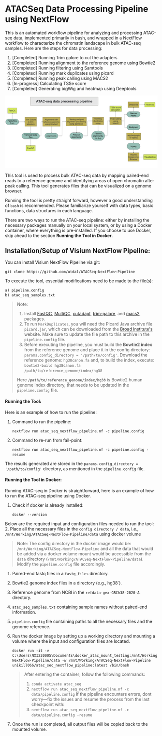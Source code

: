 # ATACSeq Data Processing Pipeline using NextFlow
This is an automated workflow pipeline for analyzing and processing ATAC-seq data, implemented primarily in bash, and wrapped in a NextFlow workflow to characterize the chromatin landscape in bulk ATAC-seq samples. Here are the steps for data processing:
1. [Completed] Running Trim galore to cut the adapters
2. [Completed] Running alignment to the reference genome using Bowtie2
3. [Completed] Running filtering using Samtools
4. [Completed] Running mark duplicates using picard
5. [Completed] Running peak calling using MACS2
6. [In-progress] Calculating TSSe score
7. [Completed] Generating bigWig and heatmap using Deeptools

![ATACSeq NextFlow Pipeline](misc/ATACSeqpipeline.png)

This tool is used to process bulk ATAC-seq data by mapping paired-end reads to a reference genome and identifying areas of open chromatin after peak calling. This tool generates files that can be visualized on a genome browser.

Running the tool is pretty straight forward, however a good understanding of `bash` is recommended. Please familiarize yourself with data types, basic functions, data structures in each language.

There are two ways to run the ATAC-seq pipeline: either by installing the necessary packages manually on your local system, or by using a Docker container, where everything is pre-installed. If you choose to use Docker, skip ahead to the section **Running the Tool in Docker**.

## Installation/Setup of Visium NextFlow Pipeline:
You can install Visium NextFlow Pipeline via git:
```
git clone https://github.com/utdal/ATACSeq-NextFlow-Pipeline
```

To execute the tool, essential modifications need to be made to the file(s):
```
a) pipeline.config
b) atac_seq_samples.txt
```

> Note:
> 1. Install [FastQC](https://www.bioinformatics.babraham.ac.uk/projects/fastqc/INSTALL.txt), [MultiQC](https://multiqc.info/docs/getting_started/installation/), [cutadapt](https://cutadapt.readthedocs.io/en/v3.7/installation.html#installation-with-conda), [trim-galore](https://github.com/FelixKrueger/TrimGalore), and [macs2](https://anaconda.org/bioconda/macs2) packages.
> 2. To run `MarkDuplicates`, you will need the Picard Java archive file `picard.jar`, which can be downloaded from the [Broad Institute's](https://github.com/broadinstitute/picard/releases/tag/3.2.0) website. Make sure to update the file path to this archive in the `pipeline.config` file.
> 3. Before executing the pipeline, you must build the **Bowtie2 index** from the reference genome and place it in the config directory: `params.config_directory = '/path/to/config'`.
> Download the reference genome: `hg38canon.fa` and, to build the index, execute: `bowtie2-build hg38canon.fa /path/to/reference_genome/index/hg38`
> 
> Here **`/path/to/reference_genome/index/hg38`** is Bowtie2 human genome index directory, that needs to be updated in the `pipeline.config` file.

#### Running the Tool:
Here is an example of how to run the pipeline:
1. Command to run the pipeline:
   ```
   nextflow run atac_seq_nextflow_pipeline.nf -c pipeline.config
   ```
2. Command to re-run from fail-point:
   ```
   nextflow run atac_seq_nextflow_pipeline.nf -c pipeline.config -resume
   ```

The results generated are stored in the `params.config_directory = '/path/to/config'` directory, as mentioned in the `pipeline.config` file.

#### Running the Tool in Docker:
Running ATAC-seq in Docker is straightforward, here is an example of how to run the ATAC-seq pipeline using Docker.
1. Check if docker is already installed:
   ```
   docker --version
   ```
Below are the required input and configuration files needed to run the tool:
2. Place all the necessary files in the `config directory / data`, i.e., `/mnt/Working/ATACSeq-NextFlow-Pipeline/data` using docker volume
   > Note: The config directory in the docker image would be: `/mnt/Working/ATACSeq-NextFlow-Pipeline` and all the data that would be added via a docker volume mount would be accessible from the `data` directory (`/mnt/Working/ATACSeq-NextFlow-Pipeline/data`). Modify the `pipeline.config` file accordingly.
   1. Paired-end fastq files in a `fastq_files` directory.
   2. Bowtie2 genome index files in a directory (e.g., hg38`).
   3. Reference genome from NCBI in the `refdata-gex-GRCh38-2020-A` directory.
   4. `atac_seq_samples.txt` containing sample names without paired-end information.
   5. `pipeline.config` file containing paths to all the necessary files and the genome reference.

3. Run the docker image by setting up a working directory and mounting a volume where the input and configuration files are located.
   ```
   docker run -it -v C:\Users\NXI220005\Documents\docker_atac_mount_testing:/mnt/Working/ATACSeq-NextFlow-Pipeline/data -w /mnt/Working/ATACSeq-NextFlow-Pipeline unikill066/atac_seq_nextflow_pipeline:latest /bin/bash
   ```
   > After entering the container; follow the following commands:
   > 1. `conda activate atac_seq`
   > 2. `nextflow run atac_seq_nextflow_pipeline.nf -c data/pipeline.config`
   If the pipeline encounters errors, dont worry—fix the issues and resume the process from the last checkpoint with:
   > 3. `nextflow run atac_seq_nextflow_pipeline.nf -c data/pipeline.config -resume`
   
4. Once the run is completed, all output files will be copied back to the mounted volume.
